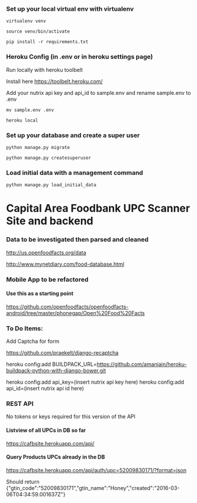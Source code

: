 ### Set up your local virtual env with virtualenv

`virtualenv venv`

`source venv/bin/activate`

`pip install -r requirements.txt`

### Heroku Config (in .env or in heroku settings page)

Run locally with heroku toolbelt

Install here https://toolbelt.heroku.com/

Add your nutrix api key and api_id to sample.env and rename sample.env to .env

`mv sample.env .env`

`heroku local`


### Set up your database and create a super user

`python manage.py migrate`

`python manage.py createsuperuser`


### Load initial data with a management command

`python manage.py load_initial_data`


# Capital Area Foodbank UPC Scanner Site and backend

### Data to be investigated then parsed and cleaned

http://us.openfoodfacts.org/data

http://www.mynetdiary.com/food-database.html


### Mobile App to be refactored


#### Use this as a starting point
https://github.com/openfoodfacts/openfoodfacts-android/tree/master/phonegap/Open%20Food%20Facts


### To Do Items:

Add Captcha for form

https://github.com/praekelt/django-recaptcha

heroku config:add BUILDPACK_URL=https://github.com/amanjain/heroku-buildpack-python-with-django-bower.git

heroku config:add api_key=(insert nutrix api key here)
heroku config:add api_id=(insert nutrix api id here)

### REST API

No tokens or keys required for this version of the API

#### Listview of all UPCs in DB so far
https://cafbsite.herokuapp.com/api/

#### Query Products UPCs already in the DB
https://cafbsite.herokuapp.com/api/auth/upc=52009830171/?format=json

Should return {"gtin_code":"52009830171","gtin_name":"Honey","created":"2016-03-06T04:34:59.001637Z"}
